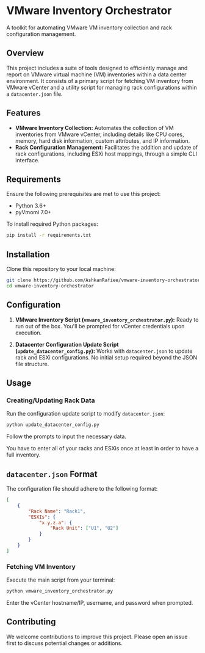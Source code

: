 # VMware Inventory Orchestrator
A toolkit for automating VMware VM inventory collection and rack configuration management.

## Overview

This project includes a suite of tools designed to efficiently manage and report on VMware virtual machine (VM) inventories within a data center environment. It consists of a primary script for fetching VM inventory from VMware vCenter and a utility script for managing rack configurations within a `datacenter.json` file.

## Features

- **VMware Inventory Collection:** Automates the collection of VM inventories from VMware vCenter, including details like CPU cores, memory, hard disk information, custom attributes, and IP information.
- **Rack Configuration Management:** Facilitates the addition and update of rack configurations, including ESXi host mappings, through a simple CLI interface.

## Requirements

Ensure the following prerequisites are met to use this project:

- Python 3.6+
- pyVmomi 7.0+

To install required Python packages:

```bash
pip install -r requirements.txt
```

## Installation

Clone this repository to your local machine:

```bash
git clone https://github.com/AshkanRafiee/vmware-inventory-orchestrator.git
cd vmware-inventory-orchestrator
```

## Configuration

1. **VMware Inventory Script (`vmware_inventory_orchestrator.py`):** Ready to run out of the box. You'll be prompted for vCenter credentials upon execution.

2. **Datacenter Configuration Update Script (`update_datacenter_config.py`):** Works with `datacenter.json` to update rack and ESXi configurations. No initial setup required beyond the JSON file structure.

## Usage

### Creating/Updating Rack Data

Run the configuration update script to modify `datacenter.json`:

```bash
python update_datacenter_config.py
```

Follow the prompts to input the necessary data.

You have to enter all of your racks and ESXis once at least in order to have a full inventory.

## `datacenter.json` Format

The configuration file should adhere to the following format:

```json
[
    {
        "Rack Name": "Rack1",
        "ESXIs": {
            "x.y.z.a": {
                "Rack Unit": ["U1", "U2"]
            }
        }
    }
]
```

### Fetching VM Inventory

Execute the main script from your terminal:

```bash
python vmware_inventory_orchestrator.py
```

Enter the vCenter hostname/IP, username, and password when prompted.


## Contributing

We welcome contributions to improve this project. Please open an issue first to discuss potential changes or additions.
